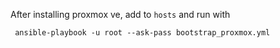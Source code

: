 After installing proxmox ve, add to `hosts` and run with
```
 ansible-playbook -u root --ask-pass bootstrap_proxmox.yml
```